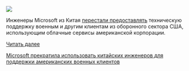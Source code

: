 <!--2025-07-22 13:13:06-->
<div class="yb">
  <div class="rss habr"><img src="https://habrastorage.org/webt/7e/iz/4j/7eiz4jmjduy4z5osgzfiodp4epa.jpeg" /><p>Инженеры Microsoft из Китая <a href="https://x.com/fxshaw/status/1946299139068965008" rel="noopener noreferrer nofollow">перестали предоставлять</a> техническую поддержку военным и другим клиентам из оборонного сектора США, использующим облачные сервисы американской корпорации.</p> <a href="https://habr.com/ru/articles/930028/#habracut">Читать далее</a> <p class="titl"><a href="https://habr.com/ru/news/930028/?utm_source=habrahabr&utm_medium=rss&utm_campaign=930028">Microsoft прекратила использовать китайских инженеров для поддержки американских военных клиентов</a></p></div>
</div>
